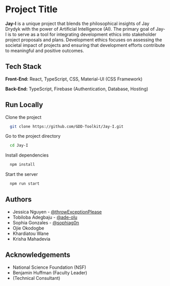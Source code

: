 # Project Title

**Jay-I** is a unique project that blends the philosophical insights of Jay Drydyk with the power of Artificial Intelligence (AI). The primary goal of Jay-I is to serve as a tool for integrating development ethics into stakeholder project proposals and plans. Development ethics focuses on assessing the societal impact of projects and ensuring that development efforts contribute to meaningful and positive outcomes.


## Tech Stack

**Front-End:** React, TypeScript, CSS, Material-UI (CSS Framework)

**Back-End:** TypeScript, Firebase (Authentication, Database, Hosting)


## Run Locally

Clone the project

```bash
  git clone https://github.com/GDD-Toolkit/Jay-I.git
```

Go to the project directory

```bash
  cd Jay-I
```

Install dependencies

```bash
  npm install
```

Start the server

```bash
  npm run start
```


## Authors

- Jessica Nguyen - [@throwExceptionPlease](https://github.com/throwExceptionPlease)
- Tobiloba Adegbaju - [@ade-olu](https://github.com/ade-olu)
- Sophia Gonzales - [@sophiag0n](https://github.com/sophiag0n)
- Ojie Okodogbe
- Khardiatou Wane
- Krisha Mahadevia
## Acknowledgements

 - National Science Foundation (NSF)
 - Benjamin Huffman (Faculty Leader)
 - (Technical Consultant) 

